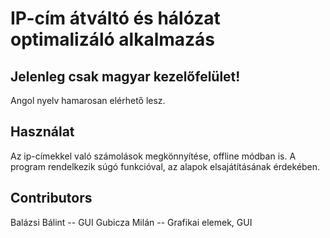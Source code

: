 # IP-cím átváltó és hálózat optimalizáló alkalmazás

## Jelenleg csak magyar kezelőfelület!
Angol nyelv hamarosan elérhető lesz.

## Használat
Az ip-címekkel való számolások megkönnyítése, offline módban is.
A program rendelkezik súgó funkcióval, az alapok elsajátításának érdekében.

## Contributors

Balázsi Bálint -- GUI
Gubicza Milán -- Grafikai elemek, GUI
